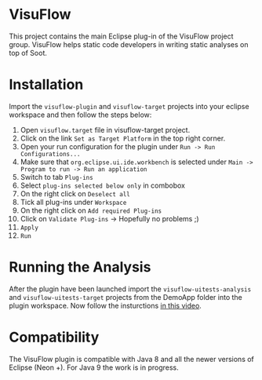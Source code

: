 # VisuFlow

This project contains the main Eclipse plug-in of the VisuFlow project group. VisuFlow helps static code developers in writing static analyses on top of Soot.

# Installation

Import the `visuflow-plugin` and `visuflow-target` projects into your eclipse workspace and then follow the steps below:

1. Open `visuflow.target` file in visuflow-target project.
2. Click on the link `Set as Target Platform` in the top right corner.
3. Open your run configuration for the plugin under `Run -> Run Configurations...`
4. Make sure that `org.eclipse.ui.ide.workbench` is selected under `Main -> Program to run -> Run an application`
5. Switch to tab `Plug-ins`
6. Select `plug-ins selected below only` in combobox
7. On the right click on `Deselect all`
8. Tick all plug-ins under `Workspace`
9. On the right click on `Add required Plug-ins`
10. Click on `Validate Plug-ins` -> Hopefully no problems ;)
11. `Apply`
12. `Run`

# Running the Analysis

After the plugin have been launched import the `visuflow-uitests-analysis` and `visuflow-uitests-target` projects from the DemoApp folder into the plugin workspace. Now follow the insturctions [in this video](https://www.youtube.com/watch?v=51iimUDaOPQ).

# Compatibility

The VisuFlow plugin is compatible with Java 8 and all the newer versions of Eclipse (Neon +).
For Java 9 the work is in progress.